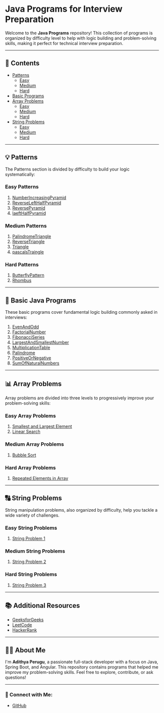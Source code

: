 # Java Programs for Interview Preparation

Welcome to the **Java Programs** repository! This collection of programs is organized by difficulty level to help with logic building and problem-solving skills, making it perfect for technical interview preparation.

---

## 📂 Contents

- [Patterns](#patterns)
  - [Easy](#easy-patterns)
  - [Medium](#medium-patterns)
  - [Hard](#hard-patterns)
- [Basic Programs](#basic-programs)
- [Array Problems](#array-problems)
  - [Easy](#easy-array-problems)
  - [Medium](#medium-array-problems)
  - [Hard](#hard-array-problems)
- [String Problems](#string-problems)
  - [Easy](#easy-string-problems)
  - [Medium](#medium-string-problems)
  - [Hard](#hard-string-problems)

---

## 💡 Patterns

The Patterns section is divided by difficulty to build your logic systematically:

### Easy Patterns

1. [NumberIncreasingPyramid](https://github.com/PERUGUADITHYA/JavaPrograms/blob/main/Patterns/Easy/NumberIncreasingPyramid.java)
2. [ReverseLeftHalfPyramid](https://github.com/PERUGUADITHYA/JavaPrograms/blob/main/Patterns/Easy/ReverseLeftHalfPyramid.java)
3. [ReversePyramid](https://github.com/PERUGUADITHYA/JavaPrograms/blob/main/Patterns/Easy/ReversePyramid.java)
4. [laeftHalfPyramid](https://github.com/PERUGUADITHYA/JavaPrograms/blob/main/Patterns/Easy/leftHalfPyramid.java)

### Medium Patterns

1. [PalindromeTriangle](https://github.com/PERUGUADITHYA/JavaPrograms/blob/main/Patterns/Medium/PalindromeTriangle.java)
2. [ReverseTriangle](https://github.com/PERUGUADITHYA/JavaPrograms/blob/main/Patterns/Medium/ReverseTriangle.java)
3. [Triangle](https://github.com/PERUGUADITHYA/JavaPrograms/blob/main/Patterns/Medium/Triangle.java)
4. [pascalsTraingle](https://github.com/PERUGUADITHYA/JavaPrograms/blob/main/Patterns/Medium/pascalsTraingle.java)

### Hard Patterns

1. [ButterflyPattern](https://github.com/PERUGUADITHYA/JavaPrograms/blob/main/Patterns/Hard/ButterflyPattern.java)
2. [Rhombus](https://github.com/PERUGUADITHYA/JavaPrograms/blob/main/Patterns/Hard/Rhombus.java)

---

## 📝 Basic Java Programs

These basic programs cover fundamental logic building commonly asked in interviews:

1. [EvenAndOdd](https://github.com/PERUGUADITHYA/JavaPrograms/blob/main/Basic%20Java%20Programs/EvenAndOdd.java)
2. [FactorialNumber](https://github.com/PERUGUADITHYA/JavaPrograms/blob/main/Basic%20Java%20Programs/FactorialNumber.java)
3. [FibonacciSeries](https://github.com/PERUGUADITHYA/JavaPrograms/blob/main/Basic%20Java%20Programs/FibonacciSeries.java)
4. [LargestAndSmallestNumber](https://github.com/PERUGUADITHYA/JavaPrograms/blob/main/Basic%20Java%20Programs/LargestAndSmallestNumber.java)
5. [MultiplicationTable](https://github.com/PERUGUADITHYA/JavaPrograms/blob/main/Basic%20Java%20Programs/MultiplicationTable.java)
6. [Palindrome](https://github.com/PERUGUADITHYA/JavaPrograms/blob/main/Basic%20Java%20Programs/Palindrome.java)
7. [PositiveOrNegative](https://github.com/PERUGUADITHYA/JavaPrograms/blob/main/Basic%20Java%20Programs/PositiveOrNegative.java)
8. [SumOfNaturalNumbers](https://github.com/PERUGUADITHYA/JavaPrograms/blob/main/Basic%20Java%20Programs/SumOfNaturalNumbers.java)

---

## 📊 Array Problems

Array problems are divided into three levels to progressively improve your problem-solving skills:

### Easy Array Problems

1. [Smallest and Largest Element](link_to_easy_smallest_largest_program)
2. [Linear Search](link_to_easy_linear_search)

### Medium Array Problems

1. [Bubble Sort](link_to_medium_bubble_sort)

### Hard Array Problems

1. [Repeated Elements in Array](link_to_hard_repeated_elements)

---

## 🔠 String Problems

String manipulation problems, also organized by difficulty, help you tackle a wide variety of challenges.

### Easy String Problems

1. [String Problem 1](link_to_easy_string_problem_1)

### Medium String Problems

1. [String Problem 2](link_to_medium_string_problem_2)

### Hard String Problems

1. [String Problem 3](link_to_hard_string_problem_3)

---

## 📚 Additional Resources

- [GeeksforGeeks](https://www.geeksforgeeks.org)
- [LeetCode](https://leetcode.com)
- [HackerRank](https://www.hackerrank.com)

---

## 👨‍💻 About Me

I'm **Adithya Perugu**, a passionate full-stack developer with a focus on Java, Spring Boot, and Angular. This repository contains programs that helped me improve my problem-solving skills. Feel free to explore, contribute, or ask questions!

---

### 🔗 Connect with Me:

- [GitHub](https://github.com/peruguadithya)
